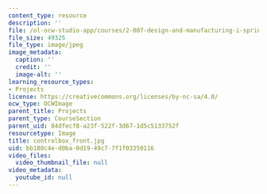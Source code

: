 ```yaml
---
content_type: resource
description: ''
file: /ol-ocw-studio-app/courses/2-007-design-and-manufacturing-i-spring-2009/bb188c4ed0ba0d1949c77f1f03350116_controlbox_front.jpg
file_size: 49325
file_type: image/jpeg
image_metadata:
  caption: ''
  credit: ''
  image-alt: ''
learning_resource_types:
- Projects
license: https://creativecommons.org/licenses/by-nc-sa/4.0/
ocw_type: OCWImage
parent_title: Projects
parent_type: CourseSection
parent_uid: 84dfecf8-a23f-522f-3d67-1d5c5133752f
resourcetype: Image
title: controlbox_front.jpg
uid: bb188c4e-d0ba-0d19-49c7-7f1f03350116
video_files:
  video_thumbnail_file: null
video_metadata:
  youtube_id: null
---
```

